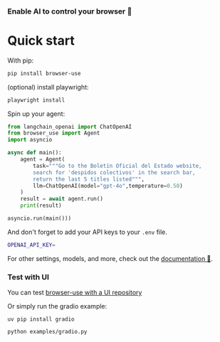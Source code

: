 ### Enable AI to control your browser 🤖

# Quick start

With pip:

```bash
pip install browser-use
```

(optional) install playwright:

```bash
playwright install
```

Spin up your agent:

```python
from langchain_openai import ChatOpenAI
from browser_use import Agent
import asyncio

async def main():
    agent = Agent(
        task="""Go to the Boletín Oficial del Estado website, 
        search for 'despidos colectivos' in the search bar, 
        return the last 5 titles listed""",
        llm=ChatOpenAI(model="gpt-4o",temperature=0.50)
    )
    result = await agent.run()
    print(result)

asyncio.run(main()))
```

And don't forget to add your API keys to your `.env` file.

```bash
OPENAI_API_KEY=
```

For other settings, models, and more, check out the [documentation 📕](https://docs.browser-use.com).

### Test with UI

You can test [browser-use with a UI repository](https://github.com/browser-use/web-ui)

Or simply run the gradio example:

```
uv pip install gradio
```

```bash
python examples/gradio.py
```
